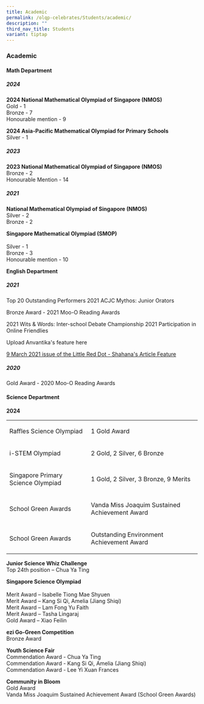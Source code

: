 ```yaml
---
title: Academic
permalink: /olqp-celebrates/Students/academic/
description: ""
third_nav_title: Students
variant: tiptap
---
```

<h3>Academic</h3>
<h4>Math Department</h4>
<h5>2024</h5>
<p><strong>2024 National Mathematical Olympiad of Singapore (NMOS)</strong> 
<br>Gold - 1&nbsp;
<br>Bronze - 7
<br>Honourable mention - 9</p>
<p><strong>2024 Asia-Pacific Mathematical Olympiad for Primary Schools </strong>
<br>Silver - 1</p>
<h5>2023</h5>
<p><strong>2023 National Mathematical Olympiad of Singapore (NMOS)</strong> 
<br>Bronze - 2
<br>Honourable Mention - 14</p>
<h5>2021</h5>
<p><strong>National Mathematical Olympiad of Singapore (NMOS)</strong> 
<br>Silver - 2
<br>Bronze - 2</p>
<p><strong>Singapore Mathematical Olympiad (SMOP)</strong>
<br>
<br>Silver - 1&nbsp;
<br>Bronze - 3 &nbsp;
<br>Honourable mention - 10</p>
<p><strong>English Department</strong>
</p>
<h5>2021</h5>
<p>Top 20 Outstanding Performers 2021 ACJC Mythos: Junior Orators</p>
<p>Bronze Award - 2021 Moo-O Reading Awards</p>
<p>2021 Wits &amp; Words: Inter-school Debate Championship 2021 Participation
in Online Friendlies</p>
<p>Upload Anvantika's feature here</p>
<p><a href="https://staging.d2yo7qbk5fhrwg.amplifyapp.com/images/Shahana%209%20March.png" rel="noopener noreferrer nofollow" target="_blank">9 March 2021 issue of the Little Red Dot - Shahana's Article Feature</a>
</p>
<h5>2020</h5>
<p>Gold Award - 2020 Moo-O Reading Awards</p>
<h4>Science Department</h4>
<p><strong>2024</strong>
</p>
<table style="minWidth: 50px">
<colgroup>
<col>
<col>
</colgroup>
<tbody>
<tr>
<td rowspan="1" colspan="1">
<p>Raffles Science Olympiad</p>
</td>
<td rowspan="1" colspan="1">
<p>1 Gold Award</p>
</td>
</tr>
<tr>
<td rowspan="1" colspan="1">
<p>i-STEM Olympiad</p>
</td>
<td rowspan="1" colspan="1">
<p>2 Gold, 2 Silver, 6 Bronze</p>
</td>
</tr>
<tr>
<td rowspan="1" colspan="1">
<p>Singapore Primary Science Olympiad</p>
</td>
<td rowspan="1" colspan="1">
<p>1 Gold, 2 Silver, 3 Bronze, 9 Merits</p>
</td>
</tr>
<tr>
<td rowspan="1" colspan="1">
<p>School Green Awards</p>
</td>
<td rowspan="1" colspan="1">
<p>Vanda Miss Joaquim Sustained Achievement Award</p>
</td>
</tr>
<tr>
<td rowspan="1" colspan="1">
<p>School Green Awards</p>
</td>
<td rowspan="1" colspan="1">
<p>Outstanding Environment Achievement Award</p>
</td>
</tr>
</tbody>
</table>
<p></p>
<p><strong>Junior Science Whiz Challenge</strong>
<br>Top 24th&nbsp;position – Chua Ya Ting</p>
<p><strong>Singapore Science Olympiad</strong>
<br>
<br>Merit Award – Isabelle Tiong Mae Shyuen
<br>Merit Award – Kang Si Qi, Amelia (Jiang Shiqi)
<br>Merit Award – Lam Fong Yu Faith
<br>Merit Award – Tasha Lingaraj
<br>Gold Award – Xiao Feilin</p>
<p><strong>ezi Go-Green Competition</strong>&nbsp;
<br>Bronze Award</p>
<p><strong>Youth Science Fair</strong> 
<br>Commendation Award -&nbsp;Chua Ya Ting
<br>Commendation Award - Kang Si Qi, Amelia (Jiang Shiqi)
<br>Commendation Award - Lee Yi Xuan Frances</p>
<p><strong>Community in Bloom</strong>
<br>Gold Award
<br>Vanda Miss Joaquim Sustained Achievement Award (School Green Awards)</p>
<p></p>